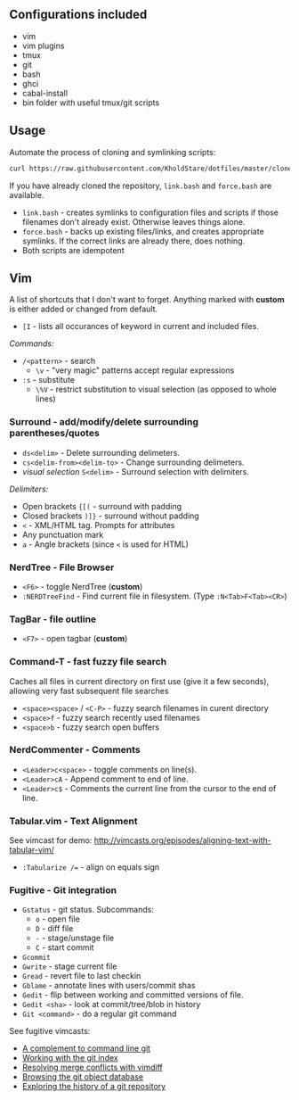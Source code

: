## Configurations included

* vim
* vim plugins
* tmux
* git
* bash
* ghci
* cabal-install
* bin folder with useful tmux/git scripts

## Usage

Automate the process of cloning and symlinking scripts:

```bash
curl https://raw.githubusercontent.com/KholdStare/dotfiles/master/clone-and-install.bash | bash
```

If you have already cloned the repository, `link.bash` and `force.bash` are available.

* `link.bash` - creates symlinks to configuration files and scripts if those
  filenames don't already exist. Otherwise leaves things alone.
* `force.bash` - backs up existing files/links, and creates appropriate
  symlinks. If the correct links are already there, does nothing.
* Both scripts are idempotent

## Vim

A list of shortcuts that I don't want to forget. Anything marked with
**custom** is either added or changed from default.

* `[I` - lists all occurances of keyword in current and included files.

*Commands:*

* `/<pattern>` - search
   * `\v` - "very magic" patterns accept regular expressions
* `:s` - substitute
   * `\%V` - restrict substitution to visual selection (as opposed to whole lines)

### Surround - add/modify/delete surrounding parentheses/quotes

* `ds<delim>` - Delete surrounding delimeters.
* `cs<delim-from><delim-to>` - Change surrounding delimeters.
* *visual selection* `S<delim>` - Surround selection with delimiters.

*Delimiters:*
* Open brackets `{[(` - surround with padding
* Closed brackets `)]}` - surround without padding
* `<` - XML/HTML tag. Prompts for attributes
* Any punctuation mark
* `a` - Angle brackets (since `<` is used for HTML)

### NerdTree - File Browser

* `<F6>` - toggle NerdTree (**custom**)
* `:NERDTreeFind` - Find current file in filesystem. (Type `:N<Tab>F<Tab><CR>`)

### TagBar - file outline

* `<F7>` - open tagbar (**custom**)

### Command-T - fast fuzzy file search

Caches all files in current directory on first use (give it a few seconds), allowing very fast subsequent file searches

* `<space><space>` / `<C-P>` - fuzzy search filenames in curent directory
* `<space>f` - fuzzy search recently used filenames
* `<space>b` - fuzzy search open buffers

### NerdCommenter - Comments

* `<Leader>c<space>` - toggle comments on line(s).
* `<Leader>cA` - Append comment to end of line.
* `<Leader>c$` - Comments the current line from the cursor to the end of line.
 
### Tabular.vim - Text Alignment

See vimcast for demo: http://vimcasts.org/episodes/aligning-text-with-tabular-vim/

* `:Tabularize /=` - align on equals sign

### Fugitive - Git integration

* `Gstatus` - git status. Subcommands:
   * `o` - open file
   * `D` - diff file
   * `-` - stage/unstage file
   * `C` - start commit
* `Gcommit`
* `Gwrite` - stage current file
* `Gread` - revert file to last checkin
* `Gblame` - annotate lines with users/commit shas
* `Gedit` - flip between working and committed versions of file.
* `Gedit <sha>` - look at commit/tree/blob in history
* `Git <command>` - do a regular git command

See fugitive vimcasts:
* [A complement to command line git](http://vimcasts.org/episodes/fugitive-vim---a-complement-to-command-line-git/)
* [Working with the git index](http://vimcasts.org/episodes/fugitive-vim-working-with-the-git-index/)
* [Resolving merge conflicts with vimdiff](http://vimcasts.org/episodes/fugitive-vim-resolving-merge-conflicts-with-vimdiff/)
* [Browsing the git object database](http://vimcasts.org/episodes/fugitive-vim-browsing-the-git-object-database/)
* [Exploring the history of a git repository](http://vimcasts.org/episodes/fugitive-vim-exploring-the-history-of-a-git-repository/)
